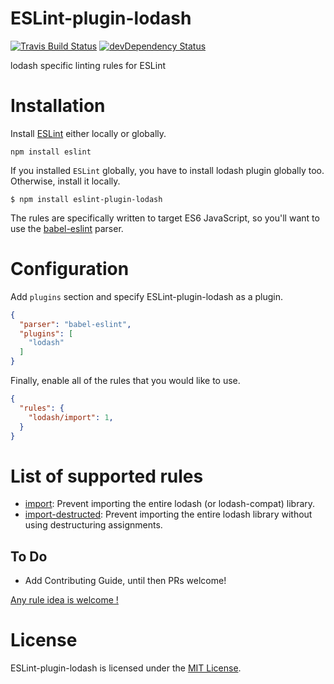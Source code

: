 ESLint-plugin-lodash
===================

[![Travis Build Status][build-badge]][build]
[![devDependency Status][dev-deps-badge]][dev-deps]

lodash specific linting rules for ESLint

# Installation

Install [ESLint](https://www.github.com/eslint/eslint) either locally or globally.

    npm install eslint

If you installed `ESLint` globally, you have to install lodash plugin globally too. Otherwise, install it locally.

    $ npm install eslint-plugin-lodash

The rules are specifically written to target ES6 JavaScript, so you'll want to
use the [babel-eslint](https://github.com/babel/babel-eslint) parser.

# Configuration

Add `plugins` section and specify ESLint-plugin-lodash as a plugin.

```json
{
  "parser": "babel-eslint",
  "plugins": [
    "lodash"
  ]
}
```

Finally, enable all of the rules that you would like to use.

```json
{
  "rules": {
    "lodash/import": 1,
  }
}
```

# List of supported rules

* [import](docs/rules/import.md): Prevent importing the entire lodash (or lodash-compat) library.
* [import-destructed](docs/rules/import-destructed.md): Prevent importing the entire lodash library without using destructuring assignments.


## To Do

* Add Contributing Guide, until then PRs welcome!

[Any rule idea is welcome !](https://github.com/eslint-plugins/eslint-plugin-lodash/issues)

# License

ESLint-plugin-lodash is licensed under the [MIT License](LICENSE).

[build-badge]: https://travis-ci.org/eslint-plugins/eslint-plugin-lodash.svg?branch=master
[build]: https://travis-ci.org/eslint-plugins/eslint-plugin-lodash

[dev-deps-badge]: https://david-dm.org/eslint-plugins/eslint-plugin-lodash/dev-status.svg
[dev-deps]: https://david-dm.org/eslint-plugins/eslint-plugin-lodash#info=devDependencies
